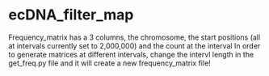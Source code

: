 # ecDNA_filter_map

Frequency_matrix has a 3 columns, the chromosome, the start positions (all at intervals currently set to 2,000,000) and the count at the interval
In order to generate matrices at different intervals, change the intervl length in the get_freq.py file and it will create a new frequency_matrix file!
